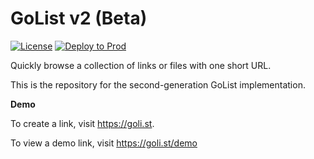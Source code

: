 # GoList v2 (Beta)

[![License](https://img.shields.io/badge/License-Apache%202.0-blue.svg)](https://opensource.org/licenses/Apache-2.0)
[![Deploy to Prod](https://github.com/Gan-Tu/GoList-v2/actions/workflows/deploy_to_prod.yml/badge.svg?branch=main)](https://github.com/Gan-Tu/GoList-v2/actions/workflows/deploy_to_prod.yml)

Quickly browse a collection of links or files with one short URL.

This is the repository for the second-generation GoList implementation.

**Demo**

To create a link, visit https://goli.st.

To view a demo link, visit https://goli.st/demo